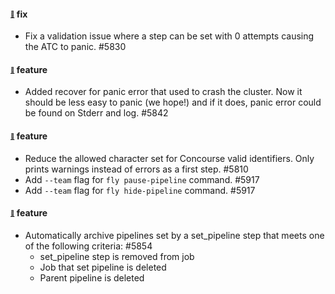 #### <sub><sup><a name="5830" href="#5830">:link:</a></sup></sub> fix

* Fix a validation issue where a step can be set with 0 attempts causing the ATC to panic. #5830

#### <sub><sup><a name="5842" href="#5842">:link:</a></sup></sub> feature

* Added recover for panic error that used to crash the cluster. Now it should be less easy to panic (we hope!) and if it does, panic error could be found on Stderr and log. #5842

#### <sub><sup><a name="5810" href="#5810">:link:</a></sup></sub> feature

* Reduce the allowed character set for Concourse valid identifiers. Only prints warnings instead of errors as a first step. #5810
* Add `--team` flag for `fly pause-pipeline` command. #5917
* Add `--team` flag for `fly hide-pipeline` command. #5917

#### <sub><sup><a name="5854" href="#5854">:link:</a></sup></sub> feature

* Automatically archive pipelines set by a set_pipeline step that meets one of the following criteria: #5854
  * set_pipeline step is removed from job
  * Job that set pipeline is deleted
  * Parent pipeline is deleted

